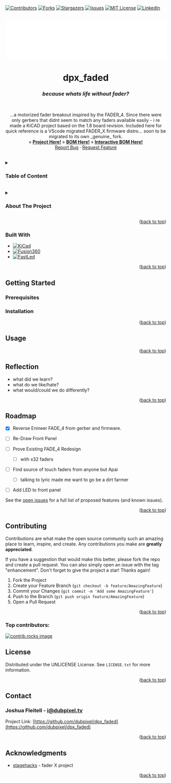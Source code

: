 <!-- Improved compatibility of back to top link: See: https://github.com/othneildrew/Best-README-Template/pull/73 -->
<a id="readme-top"></a>
<!--  *** Thanks for checking out the Best-README-Template. If you have a suggestion that would make this better, please fork the repo and create a pull request or simply open an issue with the tag "enhancement". Don't forget to give the project a star! Thanks again! Now go create something AMAZING! :D -->



<!-- /// d   u   b   p   i   x   e   l  ---  f   o   r   k   ////--v0.5.0 -->
<!--this has additionally been modifed by @dubpixel for hardware use -->
<!--search dpx_faded.. search & replace is COMMAND OPTION F -->

<!--todo add small product image thats not in a details tag -->
<!--igure out how to get the details tag to properly render in jekyll for gihub pages.-->




<!-- PROJECT SHIELDS -->
<!--
*** I'm using markdown "reference style" links for readability.
*** Reference links are enclosed in brackets [ ] instead of parentheses ( ).
*** See the bottom of this document for the declaration of the reference variables
*** for contributors-url, forks-url, etc. This is an optional, concise syntax you may use.
*** https://www.markdownguide.org/basic-syntax/#reference-style-links
***
-->
[![Contributors][contributors-shield]][contributors-url]
[![Forks][forks-shield]][forks-url]
[![Stargazers][stars-shield]][stars-url]
[![Issues][issues-shield]][issues-url]
[![MIT License][license-shield]][license-url]
[![LinkedIn][linkedin-shield]][linkedin-url]



<!-- PROJECT LOGO -->
<br />
<div align="center">
  <a href="https://github.com/dubpixel/dpx_faded">
    <img src="images/logo.png" alt="Logo" height="120">
  </a>

<h1 align="center">dpx_faded</h1>
<h3 align="center"><i>because whats life without fader?</i></h3>
<br />
  <p align="center">
    ...a motorized fader breakout inspired by the FADER_4. Since there were only gerbers that didnt seem to match any faders available easily  - i re made a KiCAD project based on the 1.8 board revision. Included here for quick reference is a VScode migrated FADER_X firmware distro... soon to be migrated to its own _genuine_ fork.
        <br />
     »  
     <a href="https://github.com/dubpixel/dpx_faded/tree/main/"><strong>Project Here!</strong></a>
     »  
    <a href="https://github.com/dubpixel/dpx_faded/tree/main/hardware/src/dpx_faded/bom"><strong>BOM Here!</strong></a>
     » 
    <a href="https://dubpixel.github.io/dpx_faded/ibom/index.html"><strong>Interactive BOM Here!</strong></a>
     <br />
    <a href="https://github.com/dubpixel/dpx_faded/issues/new?labels=bug&template=bug-report---.md">Report Bug</a>
    ·
    <a href="https://github.com/dubpixel/dpx_faded/issues/new?labels=enhancement&template=feature-request---.md">Request Feature</a>
    </p>
</div>
   <br />
<!-- TABLE OF CONTENTS -->

<details>
<summary><h3>Table of Content</h3></summary>
<ol>
    <li>
      <a href="#about-the-project">About The Project</a>
      <ul>
        <li><a href="#built-with">Built With</a></li>
      </ul>
    </li>
    <li>
      <a href="#getting-started">Getting Started</a>
      <ul>
        <li><a href="#prerequisites">Prerequisites</a></li>
        <li><a href="#installation">Installation</a></li>
      </ul>
    </li>
    <li><a href="#usage">Usage</a></li>    
    <li><a href="#reflection">Reflection</a></li>
    <li><a href="#roadmap">Roadmap</a></li>
    <li><a href="#contributing">Contributing</a></li>
    <li><a href="#license">License</a></li>
    <li><a href="#contact">Contact</a></li>
    <li><a href="#acknowledgments">Acknowledgments</a></li>
</ol>
</details>
<br />
<!-- ABOUT THE PROJECT -->

<details>
<summary><h3>About The Project</h3></summary>
While the maker made the firmware open source, as well as the production gerber files - the cad files were not released in a malliable format, which doesnt allow further development of that hardware platform. (bummer). Since there is some community interest in the product, here we attempt to reverse engineer the FADE_4 as a proof of concept before continuing with development
</br>
author(s): // www.dubpixel.tv  - i@dubpixel.tv | other authors
</br>
<summary>Images</summary>

### FRONT
![FRONT][product-front]

### REAR 
![REAR][product-rear]

### FRONT Rendering
![FRONT][product-front-rendering]

### REAR Rendering
![REAR][product-rear-rendering]

### iBOM PCB Front
![iBOM Front][product-pcbFront]

### iBOM PCB Rear
![iBOM Front][product-pcbRear]

</details>


<p align="right">(<a href="#readme-top">back to top</a>)</p>

### Built With 
 * [![KiCad][KiCad.org]][KiCad-url]
 * [![Fusion360][Fusion-360]][Autodesk-url]
 * [![FastLed][FastLed.io]][FastLed-url]

<!--
  
 * [![Fusion360][Fusion-360]][Autodesk-url]
 * [![Next][Next.js]][Next-url]
 * [![React][React.js]][React-url]
 * [![Vue][Vue.js]][Vue-url]
 * [![Angular][Angular.io]][Angular-url]
 * [![Svelte][Svelte.dev]][Svelte-url]
 * [![Laravel][Laravel.com]][Laravel-url]
 * [![Bootstrap][Bootstrap.com]][Bootstrap-url]
 * [![JQuery][JQuery.com]][JQuery-url]
 
-->
<p align="right">(<a href="#readme-top">back to top</a>)</p>



<!-- GETTING STARTED -->
## Getting Started


### Prerequisites


### Installation

<!--
1. Download...
2. Enjoy.
3. Repeat as Needed! -->

<p align="right">(<a href="#readme-top">back to top</a>)</p>

<!-- USAGE EXAMPLES -->
## Usage

<!-- Use this space to show useful examples of how a project can be used. Additional screenshots, code examples and demos work well in this space. You may also link to more resources.

_For more examples, please refer to the [Documentation](https://example.com)_-->

<p align="right">(<a href="#readme-top">back to top</a>)</p>

## Reflection

* what did we learn? 
* what do we like/hate?
* what would/could we do differently?
<!-- 
* what did we learn? 
* what do we like/hate?
* what would/could we do differently? 
-->

<p align="right">(<a href="#readme-top">back to top</a>)</p>

<!-- ROADMAP -->

## Roadmap

- [x] Reverse Enineer FADE_4 from gerber and firmware.
- [ ] Re-Draw Front Panel
- [ ] Prove Existing FADE_4 Redesign 
    - [ ] with x32 faders
- [ ] Find source of touch faders from anyone but Apai
    - [ ] talking to lyric made me want to go be a dirt farmer
 - [ ] Add LED to front panel


See the [open issues](https://github.com/dubpixel/dpx_faded/issues) for a full list of proposed features (and known issues).

<p align="right">(<a href="#readme-top">back to top</a>)</p>



<!-- CONTRIBUTING -->
## Contributing

Contributions are what make the open source community such an amazing place to learn, inspire, and create. Any contributions you make are **greatly appreciated**.

If you have a suggestion that would make this better, please fork the repo and create a pull request. You can also simply open an issue with the tag "enhancement".
Don't forget to give the project a star! Thanks again!

1. Fork the Project
2. Create your Feature Branch (`git checkout -b feature/AmazingFeature`)
3. Commit your Changes (`git commit -m 'Add some AmazingFeature'`)
4. Push to the Branch (`git push origin feature/AmazingFeature`)
5. Open a Pull Request

<p align="right">(<a href="#readme-top">back to top</a>)</p>

### Top contributors:

<a href="https://github.com/dubpixel/dpx_faded/graphs/contributors">
  <img src="https://contrib.rocks/image?repo=dubpixel/dpx_faded" alt="contrib.rocks image" />
</a>


<!-- LICENSE -->
## License

  Distributed under the UNLICENSE License. See `LICENSE.txt` for more information.

<p align="right">(<a href="#readme-top">back to top</a>)</p>


<!-- CONTACT -->
## Contact

  ### Joshua Fleitell - i@dubpixel.tv

  Project Link: [https://github.com/dubpixel/dpx_faded](https://github.com/dubpixel/dpx_faded)

<p align="right">(<a href="#readme-top">back to top</a>)</p>



<!-- ACKNOWLEDGMENTS -->
## Acknowledgments

* [stagehacks](https://github.com/stagehacks/FADER_X) - fader X project
<!--
  * []() - the best !
-->

<p align="right">(<a href="#readme-top">back to top</a>)</p>

<!-- MARKDOWN LINKS & IMAGES -->
<!-- https://www.markdownguide.org/basic-syntax/#reference-style-links -->
[contributors-shield]: https://img.shields.io/github/contributors/dubpixel/dpx_faded.svg?style=for-the-badge
[contributors-url]: https://github.com/dubpixel/dpx_faded/graphs/contributors
[forks-shield]: https://img.shields.io/github/forks/gdubpixel/dpx_faded.svg?style=for-the-badge
[forks-url]: https://github.com/dubpixel/dpx_faded/network/members
[stars-shield]: https://img.shields.io/github/stars/dubpixel/dpx_faded.svg?style=for-the-badge
[stars-url]: https://github.com/dubpixel/dpx_faded/stargazers
[issues-shield]: https://img.shields.io/github/issues/dubpixel/dpx_faded.svg?style=for-the-badge
[issues-url]: https://github.com/dubpixel/dpx_faded/issues
[license-shield]: https://img.shields.io/github/license/dubpixel/dpx_faded.svg?style=for-the-badge
[license-url]: https://github.com/dubpixel/dpx_faded/blob/master/LICENSE.txt
[linkedin-shield]: https://img.shields.io/badge/-LinkedIn-black.svg?style=for-the-badge&logo=linkedin&colorB=555
[linkedin-url]: https://linkedin.com/in/jfleitell
[product-front]: images/front.png
[product-rear]: images/rear.png
[product-front-rendering]: images/front_render.png
[product-rear-rendering]: images/rear_render.png
[product-pcbFront]: images/pcb_front.png
[product-pcbRear]: images/pcb_rear.png
[Next.js]: https://img.shields.io/badge/next.js-000000?style=for-the-badge&logo=nextdotjs&logoColor=white
[Next-url]: https://nextjs.org/
[React.js]: https://img.shields.io/badge/React-20232A?style=for-the-badge&logo=react&logoColor=61DAFB
[React-url]: https://reactjs.org/
[Vue.js]: https://img.shields.io/badge/Vue.js-35495E?style=for-the-badge&logo=vuedotjs&logoColor=4FC08D
[Vue-url]: https://vuejs.org/
[Angular.io]: https://img.shields.io/badge/Angular-DD0031?style=for-the-badge&logo=angular&logoColor=white
[Angular-url]: https://angular.io/
[Svelte.dev]: https://img.shields.io/badge/Svelte-4A4A55?style=for-the-badge&logo=svelte&logoColor=FF3E00
[Svelte-url]: https://svelte.dev/
[Laravel.com]: https://img.shields.io/badge/Laravel-FF2D20?style=for-the-badge&logo=laravel&logoColor=white
[Laravel-url]: https://laravel.com
[Bootstrap.com]: https://img.shields.io/badge/Bootstrap-563D7C?style=for-the-badge&logo=bootstrap&logoColor=white
[Bootstrap-url]: https://getbootstrap.com
[JQuery.com]: https://img.shields.io/badge/jQuery-0769AD?style=for-the-badge&logo=jquery&logoColor=white
[JQuery-url]: https://jquery.com 
[KiCad.org]: https://img.shields.io/badge/KiCad-v8.0.6-blue
[KiCad-url]: https://kicad.org 
[Fusion-360]: https://img.shields.io/badge/Fusion360-v4.2.0-green
[Autodesk-url]: https://autodesk.com 
[FastLed.io]: https://img.shields.io/badge/FastLED-v3.9.9-red
[FastLed-url]: https://fastled.io 
